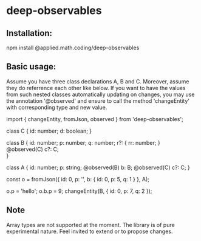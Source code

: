 # deep-observables

## Installation:
npm install @applied.math.coding/deep-observables

## Basic usage:
Assume you have three class declarations A, B and C.
Moreover, assume they do referrence each other like below.
If you want to have the values from such nested classes automatically updating on changes, you
may use the annotation '@observed' and ensure to call the method 'changeEntity'
with corresponding type and new value.

import { changeEntity, fromJson, observed } from 'deep-observables';

class C {
  id: number;
  d: boolean;
}

class B {
  id: number;
  p: number;
  q: number;
  r?: {
    rr: number;
  }
  @observed(C)
  c?: C;  
}

class A {
  id: number;
  p: string;
  @observed(B)
  b: B;
  @observed(C)
  c?: C;
}

const o = fromJson<A>({
  id: 0,
  p: '',
  b: {
    id: 0,
    p: 5,
    q: 1
  }
}, A);

o.p = 'hello';
o.b.p = 9;
changeEntity(B, { id: 0, p: 7, q: 2 });
  
## Note
  Array types are not supported at the moment.
  The library is of pure experimental nature.
  Feel invited to extend or to propose changes.
